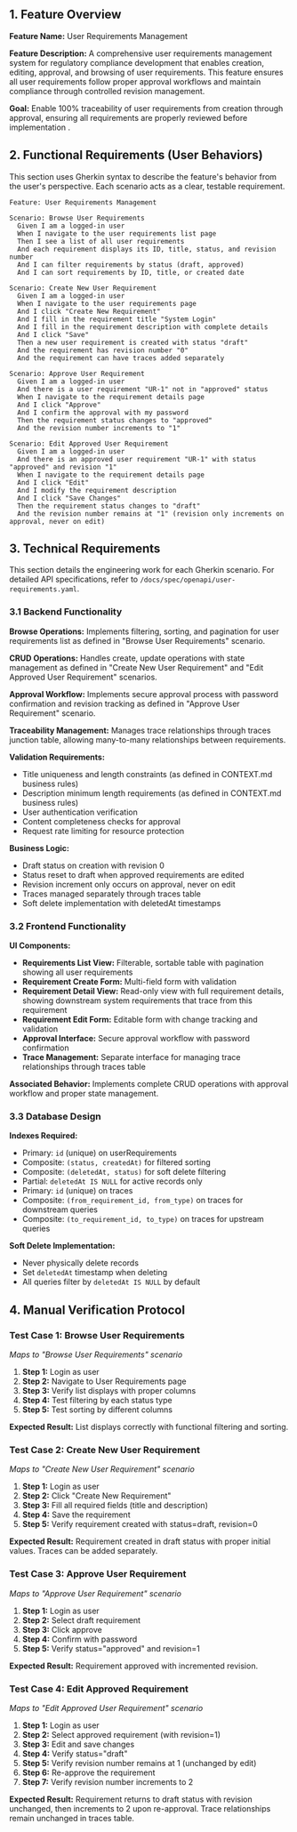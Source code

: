 ## 1. Feature Overview

**Feature Name:** User Requirements Management

**Feature Description:** A comprehensive user requirements management system for regulatory compliance development that enables creation, editing, approval, and browsing of user requirements. This feature ensures all user requirements follow proper approval workflows and maintain compliance through controlled revision management.

**Goal:** Enable 100% traceability of user requirements from creation through approval, ensuring all requirements are properly reviewed before implementation .

## 2. Functional Requirements (User Behaviors)

This section uses Gherkin syntax to describe the feature's behavior from the user's perspective. Each scenario acts as a clear, testable requirement.

```gherkin
Feature: User Requirements Management

Scenario: Browse User Requirements
  Given I am a logged-in user
  When I navigate to the user requirements list page
  Then I see a list of all user requirements
  And each requirement displays its ID, title, status, and revision number
  And I can filter requirements by status (draft, approved)
  And I can sort requirements by ID, title, or created date

Scenario: Create New User Requirement
  Given I am a logged-in user
  When I navigate to the user requirements page
  And I click "Create New Requirement"
  And I fill in the requirement title "System Login"
  And I fill in the requirement description with complete details
  And I click "Save"
  Then a new user requirement is created with status "draft"
  And the requirement has revision number "0"
  And the requirement can have traces added separately

Scenario: Approve User Requirement
  Given I am a logged-in user
  And there is a user requirement "UR-1" not in "approved" status
  When I navigate to the requirement details page
  And I click "Approve"
  And I confirm the approval with my password
  Then the requirement status changes to "approved"
  And the revision number increments to "1"

Scenario: Edit Approved User Requirement
  Given I am a logged-in user
  And there is an approved user requirement "UR-1" with status "approved" and revision "1"
  When I navigate to the requirement details page
  And I click "Edit"
  And I modify the requirement description
  And I click "Save Changes"
  Then the requirement status changes to "draft"
  And the revision number remains at "1" (revision only increments on approval, never on edit)
```

## 3. Technical Requirements

This section details the engineering work for each Gherkin scenario. For detailed API specifications, refer to `/docs/spec/openapi/user-requirements.yaml`.

### 3.1 Backend Functionality

**Browse Operations:** Implements filtering, sorting, and pagination for user requirements list as defined in "Browse User Requirements" scenario.

**CRUD Operations:** Handles create, update operations with state management as defined in "Create New User Requirement" and "Edit Approved User Requirement" scenarios.

**Approval Workflow:** Implements secure approval process with password confirmation and revision tracking as defined in "Approve User Requirement" scenario.

**Traceability Management:** Manages trace relationships through traces junction table, allowing many-to-many relationships between requirements.

**Validation Requirements:**
- Title uniqueness and length constraints (as defined in CONTEXT.md business rules)
- Description minimum length requirements (as defined in CONTEXT.md business rules)
- User authentication verification
- Content completeness checks for approval
- Request rate limiting for resource protection

**Business Logic:**
- Draft status on creation with revision 0
- Status reset to draft when approved requirements are edited
- Revision increment only occurs on approval, never on edit
- Traces managed separately through traces table
- Soft delete implementation with deletedAt timestamps

### 3.2 Frontend Functionality

**UI Components:**
- **Requirements List View:** Filterable, sortable table with pagination showing all user requirements
- **Requirement Create Form:** Multi-field form with validation 
- **Requirement Detail View:** Read-only view with full requirement details, showing downstream system requirements that trace from this requirement
- **Requirement Edit Form:** Editable form with change tracking and validation
- **Approval Interface:** Secure approval workflow with password confirmation
- **Trace Management:** Separate interface for managing trace relationships through traces table

**Associated Behavior:** Implements complete CRUD operations with approval workflow and proper state management.

### 3.3 Database Design

**Indexes Required:**
- Primary: `id` (unique) on userRequirements
- Composite: `(status, createdAt)` for filtered sorting
- Composite: `(deletedAt, status)` for soft delete filtering
- Partial: `deletedAt IS NULL` for active records only
- Primary: `id` (unique) on traces
- Composite: `(from_requirement_id, from_type)` on traces for downstream queries
- Composite: `(to_requirement_id, to_type)` on traces for upstream queries


**Soft Delete Implementation:**
- Never physically delete records
- Set `deletedAt` timestamp when deleting
- All queries filter by `deletedAt IS NULL` by default

## 4. Manual Verification Protocol

### Test Case 1: Browse User Requirements
*Maps to "Browse User Requirements" scenario*

1. **Step 1:** Login as user
2. **Step 2:** Navigate to User Requirements page
3. **Step 3:** Verify list displays with proper columns
4. **Step 4:** Test filtering by each status type
5. **Step 5:** Test sorting by different columns

**Expected Result:** List displays correctly with functional filtering and sorting.

### Test Case 2: Create New User Requirement
*Maps to "Create New User Requirement" scenario*

1. **Step 1:** Login as user
2. **Step 2:** Click "Create New Requirement"
3. **Step 3:** Fill all required fields (title and description)
4. **Step 4:** Save the requirement
5. **Step 5:** Verify requirement created with status=draft, revision=0

**Expected Result:** Requirement created in draft status with proper initial values. Traces can be added separately.

### Test Case 3: Approve User Requirement
*Maps to "Approve User Requirement" scenario*

1. **Step 1:** Login as user
2. **Step 2:** Select draft requirement
3. **Step 3:** Click approve
4. **Step 4:** Confirm with password
5. **Step 5:** Verify status="approved" and revision=1

**Expected Result:** Requirement approved with incremented revision.

### Test Case 4: Edit Approved Requirement
*Maps to "Edit Approved User Requirement" scenario*

1. **Step 1:** Login as user
2. **Step 2:** Select approved requirement (with revision=1)
3. **Step 3:** Edit and save changes
4. **Step 4:** Verify status="draft"
5. **Step 5:** Verify revision number remains at 1 (unchanged by edit)
6. **Step 6:** Re-approve the requirement
7. **Step 7:** Verify revision number increments to 2

**Expected Result:** Requirement returns to draft status with revision unchanged, then increments to 2 upon re-approval. Trace relationships remain unchanged in traces table.